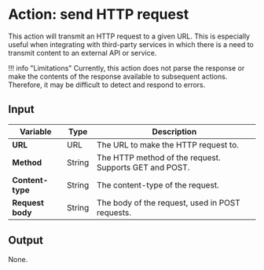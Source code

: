 # Action: send HTTP request

This action will transmit an HTTP request to a given URL. This is especially useful when integrating with third-party services in which there is a need to transmit content to an external API or service. 

!!! info "Limitations"
    Currently, this action does not parse the response or make the contents of the response available to subsequent actions. Therefore, it may be difficult to detect and respond to errors.

## Input

| Variable         | Type   | Description                                            |
|------------------|--------|--------------------------------------------------------|
| **URL**          | URL    | The URL to make the HTTP request to.                   |
| **Method**       | String | The HTTP method of the request. Supports GET and POST. |
| **Content-type** | String | The content-type of the request.                       |
| **Request body** | String | The body of the request, used in POST requests.        |

## Output

None.
